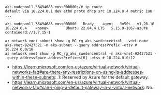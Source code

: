 ```
aks-nodepool1-38494683-vmss000000:/# ip route
default via 10.224.0.1 dev eth0 proto dhcp src 10.224.0.4 metric 100
...

aks-nodepool1-38494683-vmss000000   Ready    agent   3m50s   v1.28.10   10.224.0.4    <none>        Ubuntu 22.04.4 LTS   5.15.0-1067-azure   containerd://1.7.15-1

az network vnet subnet show -g MC_rg_aks_swedencentral --vnet-name aks-vnet-92427521 -n aks-subnet --query addressPrefix -otsv # 10.224.0.0/16
az network vnet show -g MC_rg_aks_swedencentral -n aks-vnet-92427521 --query addressSpace.addressPrefixes[0] -otsv # 10.224.0.0/12
```

- https://learn.microsoft.com/en-us/azure/virtual-network/virtual-networks-faq#are-there-any-restrictions-on-using-ip-addresses-within-these-subnets: .1: Reserved by Azure for the default gateway.
- https://learn.microsoft.com/en-us/azure/virtual-network/virtual-networks-faq#can-i-ping-a-default-gateway-in-a-virtual-network: No.
